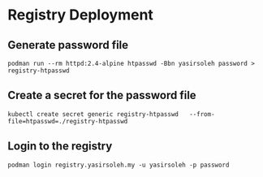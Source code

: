 # Registry Deployment

## Generate password file

```
podman run --rm httpd:2.4-alpine htpasswd -Bbn yasirsoleh password > registry-htpasswd
```

## Create a secret for the password file

```
kubectl create secret generic registry-htpasswd   --from-file=htpasswd=./registry-htpasswd
```

## Login to the registry

```
podman login registry.yasirsoleh.my -u yasirsoleh -p password
```
